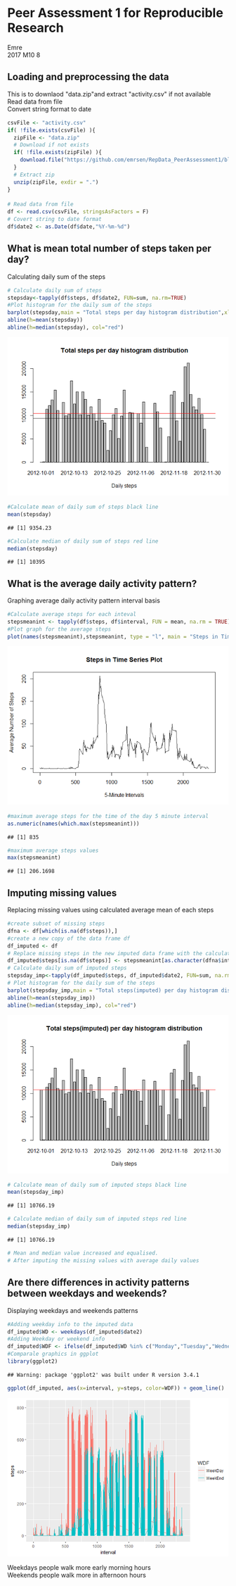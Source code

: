 # Peer Assessment 1 for Reproducible Research
Emre  
2017 M10 8  



## Loading and preprocessing the data

This is to downlaod "data.zip"and extract "activity.csv" if not available  
Read data from file  
Convert string format to date  


```r
csvFile <- "activity.csv"
if( !file.exists(csvFile) ){
  zipFile <- "data.zip"
  # Download if not exists
  if( !file.exists(zipFile) ){
    download.file("https://github.com/emrsen/RepData_PeerAssessment1/blob/master/activity.zip", destfile = zipFile)
  }
  # Extract zip
  unzip(zipFile, exdir = ".") 
}

# Read data from file
df <- read.csv(csvFile, stringsAsFactors = F)
# Covert string to date format
df$date2 <- as.Date(df$date,"%Y-%m-%d")
```

## What is mean total number of steps taken per day?

Calculating daily sum of the steps


```r
# Calculate daily sum of steps
stepsday<-tapply(df$steps, df$date2, FUN=sum, na.rm=TRUE)
#Plot histogram for the daily sum of the steps
barplot(stepsday,main = "Total steps per day histogram distribution",xlab = "Daily steps")
abline(h=mean(stepsday))
abline(h=median(stepsday), col="red")
```

![](PA1_template_files/figure-html/mean_total_steps_daily-1.png)<!-- -->

```r
#Calculate mean of daily sum of steps black line
mean(stepsday)
```

```
## [1] 9354.23
```

```r
#Calculate median of daily sum of steps red line
median(stepsday)
```

```
## [1] 10395
```

## What is the average daily activity pattern?

Graphing average daily activity pattern interval basis


```r
#Calculate average steps for each inteval
stepsmeanint <- tapply(df$steps, df$interval, FUN = mean, na.rm = TRUE)
#Plot graph for the average steps
plot(names(stepsmeanint),stepsmeanint, type = "l", main = "Steps in Time Series Plot", xlab = "5-Minute Intervals", ylab = "Average Number of Steps")
```

![](PA1_template_files/figure-html/graph_average-1.png)<!-- -->

```r
#maximum average steps for the time of the day 5 minute interval
as.numeric(names(which.max(stepsmeanint)))
```

```
## [1] 835
```

```r
#maximum average steps values
max(stepsmeanint)
```

```
## [1] 206.1698
```

## Imputing missing values

Replacing missing values using calculated average mean of each steps


```r
#create subset of missing steps
dfna <- df[which(is.na(df$steps)),]
#create a new copy of the data frame df
df_imputed <- df
# Replace missing steps in the new imputed data frame with the calculated missing steps
df_imputed$steps[is.na(df$steps)] <- stepsmeanint[as.character(dfna$interval)]
# Calculate daily sum of imputed steps
stepsday_imp<-tapply(df_imputed$steps, df_imputed$date2, FUN=sum, na.rm=TRUE)
# Plot histogram for the daily sum of the steps
barplot(stepsday_imp,main = "Total steps(imputed) per day histogram distribution",xlab = "Daily steps")
abline(h=mean(stepsday_imp))
abline(h=median(stepsday_imp), col="red")
```

![](PA1_template_files/figure-html/impute_missing_values-1.png)<!-- -->

```r
# Calculate mean of daily sum of imputed steps black line
mean(stepsday_imp)
```

```
## [1] 10766.19
```

```r
# Calculate median of daily sum of imputed steps red line
median(stepsday_imp)
```

```
## [1] 10766.19
```

```r
# Mean and median value increased and equalised. 
# After imputing the missing values with average daily values
```

## Are there differences in activity patterns between weekdays and weekends?

Displaying weekdays and weekends patterns


```r
#Adding weekday info to the imputed data
df_imputed$WD <- weekdays(df_imputed$date2)
#Adding Weekday or weekend info
df_imputed$WDF <- ifelse(df_imputed$WD %in% c("Monday","Tuesday","Wednesday","Thursday","Friday"), "WeekDay", "WeekEnd")
#Comparale graphics in ggplot
library(ggplot2)
```

```
## Warning: package 'ggplot2' was built under R version 3.4.1
```

```r
ggplot(df_imputed, aes(x=interval, y=steps, color=WDF)) + geom_line()
```

![](PA1_template_files/figure-html/weekdayend_compare-1.png)<!-- -->
  
Weekdays people walk more early morning hours  
Weekends people walk more in afternoon hours
